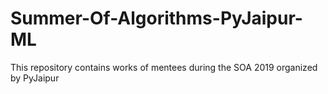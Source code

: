 # Summer-Of-Algorithms-PyJaipur-ML
This repository contains works of mentees during the SOA 2019 organized by PyJaipur
